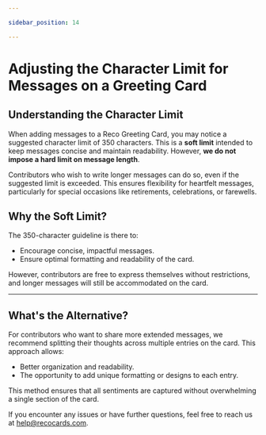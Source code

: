```yaml
---

sidebar_position: 14

---
```


# Adjusting the Character Limit for Messages on a Greeting Card

## Understanding the Character Limit

When adding messages to a Reco Greeting Card, you may notice a suggested character limit of 350 characters. This is a **soft limit** intended to keep messages concise and maintain readability. However, **we do not impose a hard limit on message length**.

Contributors who wish to write longer messages can do so, even if the suggested limit is exceeded. This ensures flexibility for heartfelt messages, particularly for special occasions like retirements, celebrations, or farewells.

## Why the Soft Limit?

The 350-character guideline is there to:

- Encourage concise, impactful messages.
- Ensure optimal formatting and readability of the card.

However, contributors are free to express themselves without restrictions, and longer messages will still be accommodated on the card.

---

## What's the Alternative?

For contributors who want to share more extended messages, we recommend splitting their thoughts across multiple entries on the card. This approach allows:

- Better organization and readability.
- The opportunity to add unique formatting or designs to each entry.

This method ensures that all sentiments are captured without overwhelming a single section of the card.

If you encounter any issues or have further questions, feel free to reach us at help@recocards.com.